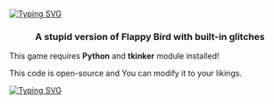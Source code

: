 [![Typing SVG](https://readme-typing-svg.demolab.com/?lines=Bruhhy+Bird)](https://git.io/typing-svg)
<h3 align="center">A stupid version of Flappy Bird with built-in glitches</h3>


This game requires **Python** and **tkinker** module installed!

This code is open-source and You can modify it to your likings.

[![Typing SVG](https://readme-typing-svg.demolab.com/?lines=And+remember+to;Touch+some+grass)](https://git.io/typing-svg)

